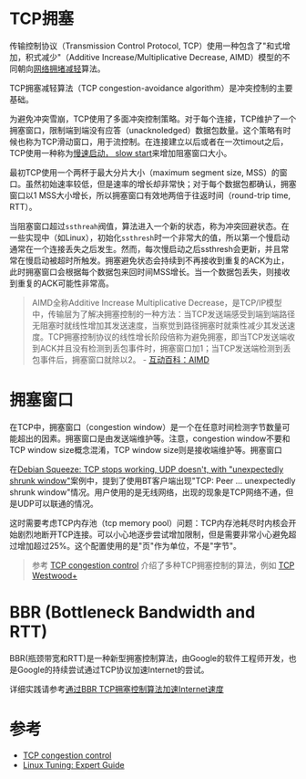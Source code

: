 # TCP拥塞

传输控制协议（Transmission Control Protocol, TCP）使用一种包含了"和式增加，积式减少"（Additive Increase/Multiplicative Decrease, AIMD）模型的不同朝向[网络拥堵减轻](https://en.wikipedia.org/wiki/Network_congestion#Mitigation)算法。

TCP拥塞减轻算法（TCP congestion-avoidance algorithm）是冲突控制的主要基础。

为避免冲突雪崩，TCP使用了多面冲突控制策略。对于每个连接，TCP维护了一个拥塞窗口，限制端到端没有应答（unacknoledged）数据包数量。这个策略有时候也称为TCP滑动窗口，用于流控制。在连接建立以后或者在一次timout之后，TCP使用一种称为[慢速启动， slow start](https://en.wikipedia.org/wiki/TCP_congestion_control#Slow_start)来增加阻塞窗口大小。

最初TCP使用一个两杯于最大分片大小（maximum segment size, MSS）的窗口。虽然初始速率较低，但是速率的增长却非常快；对于每个数据包都确认，拥塞窗口以1 MSS大小增长，所以拥塞窗口有效地两倍于往返时间（round-trip time, RTT）。

当阻塞窗口超过`ssthreah`阀值，算法进入一个新的状态，称为冲突回避状态。在一些实现中（如Linux），初始化`ssthresh`时一个非常大的值，所以第一个慢启动通常在一个连接丢失之后发生。然而，每次慢启动之后ssthresh会更新，并且常常在慢启动被超时所触发。拥塞避免状态会持续到不再接收到重复的ACK为止，此时拥塞窗口会根据每个数据包来回时间MSS增长。当一个数据包丢失，则接收到重复的ACK可能性非常高。

> AIMD全称Additive Increase Multiplicative Decrease，是TCP/IP模型中，传输层为了解决拥塞控制的一种方法：当TCP发送端感受到端到端路径无阻塞时就线性增加其发送速度，当察觉到路径拥塞时就乘性减少其发送速度。TCP拥塞控制协议的线性增长阶段倍称为避免拥塞，即当TCP发送端收到ACK并且没有检测到丢包事件时，拥塞窗口加1；当TCP发送端检测到丢包事件后，拥塞窗口就除以2。 - [互动百科：AIMD](http://www.baike.com/wiki/AIMD)

# 拥塞窗口

在TCP中，拥塞窗口（congestion window）是一个在任意时间检测字节数量可能超出的因素。拥塞窗口是由发送端维护等。注意，congestion window不要和TCP window size概念混淆，TCP window size则是接收端维护等。拥塞窗口

在[Debian Squeeze: TCP stops working, UDP doesn't, with "unexpectedly shrunk window"](http://www.linuxquestions.org/questions/linux-networking-3/debian-squeeze-tcp-stops-working-udp-doesn%27t-with-unexpectedly-shrunk-window-936620/)案例中，提到了使用BT客户端出现"TCP: Peer ... unexpectedly shrunk window"情况。用户使用的是无线网络，出现的现象是TCP网络不通，但是UDP可以联通的情况。

这时需要考虑TCP内存池（tcp memory pool）问题：TCP内存池耗尽时内核会开始剧烈地断开TCP连接。可以小心地逐步尝试增加限制，但是需要非常小心避免超过增加超过25%。这个配置使用的是"页"作为单位，不是"字节"。

> 参考 [TCP congestion control](https://en.wikipedia.org/wiki/TCP_congestion_control) 介绍了多种TCP拥塞控制的算法，例如 [TCP Westwood+](https://en.wikipedia.org/wiki/TCP_congestion_control#TCP_Westwood.2B)

# BBR (Bottleneck Bandwidth and RTT)

BBR(瓶颈带宽和RTT)是一种新型拥塞控制算法，由Google的软件工程师开发，也是Google的持续尝试通过TCP协议加速Internet的尝试。

详细实践请参考[通过BBR TCP拥塞控制算法加速Internet速度](boost_linux_internet_speed_with_tcp_bbr)

# 参考

* [TCP congestion control](https://en.wikipedia.org/wiki/TCP_congestion_control)
* [Linux Tuning: Expert Guide](https://fasterdata.es.net/host-tuning/linux/expert/)